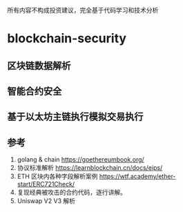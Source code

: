 所有内容不构成投资建议，完全基于代码学习和技术分析

# blockchain-security




## 区块链数据解析

## 智能合约安全

## 基于以太坊主链执行模拟交易执行

## 参考

1. golang & chain https://goethereumbook.org/
2. 协议标准解析 https://learnblockchain.cn/docs/eips/
3. ETH 区块内各种字段解析案例 https://wtf.academy/ether-start/ERC721Check/
4. 复现经典被攻击的合约代码，逐行讲解。
5. Uniswap V2 V3 解析


